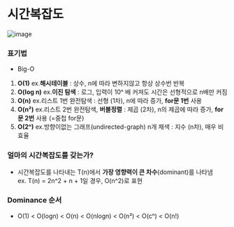# 시간복잡도

![image](https://github.com/Choe-minsung/TIL/assets/145301343/aee2bd39-1767-4b0b-a253-acf7af5ddf1e)

### 표기법
- Big-O
1. **O(1)** ex.**해시테이블** : 상수, n에 따라 변하지않고 항상 상수번 반복
2. **O(log n)** ex.**이진 탐색** : 로그, 입력이 10ⁿ 배 커져도 시간은 선형적으로 n배만 커짐
3. **O(n)** ex.리스트 1번 완전탐색 : 선형 (1차), n에 따라 증가, **for문 1번** 사용
4. **O(n²)** ex.리스트 2번 완전탐색, **버블정렬** : 제곱 (2차), n의 제곱에 따라 증가, **for문 2번** 사용 (=중첩 for문)
5. **O(2ⁿ)** ex.방향이없는 그래프(undirected-graph) n개 채색 : 지수 (n차), 매우 비효율

### 얼마의 시간복잡도를 갖는가?
- 시간복잡도를 나타내는 T(n)에서 **가장 영향력이 큰 차수**(dominant)를 나타냄  
ex. T(n) = 2n^2 + n + 1일 경우, O(n^2)로 표현

### Dominance 순서
- O(1) < O(logn) < O(n) < O(nlogn) < O(n²) < O(cⁿ) < O(n!)
